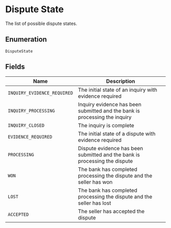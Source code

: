 <!-- Optimized: 2025-10-06 -->
<!-- RPM: 1.6.2.1.1.6.2.1_dispute-state_20251006 -->
<!-- Session: E2E RPM DNA Application -->
<!-- AOM: RND (Reggie & Dro) -->
<!-- COI: TECHNOLOGY -->
<!-- RPM: HIGH -->
<!-- ACTION: BUILD -->


# Dispute State

The list of possible dispute states.

## Enumeration

`DisputeState`

## Fields

| Name | Description |
|  --- | --- |
| `INQUIRY_EVIDENCE_REQUIRED` | The initial state of an inquiry with evidence required |
| `INQUIRY_PROCESSING` | Inquiry evidence has been submitted and the bank is processing the inquiry |
| `INQUIRY_CLOSED` | The inquiry is complete |
| `EVIDENCE_REQUIRED` | The initial state of a dispute with evidence required |
| `PROCESSING` | Dispute evidence has been submitted and the bank is processing the dispute |
| `WON` | The bank has completed processing the dispute and the seller has won |
| `LOST` | The bank has completed processing the dispute and the seller has lost |
| `ACCEPTED` | The seller has accepted the dispute |
